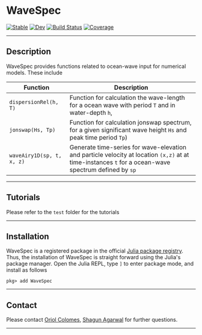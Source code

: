 # WaveSpec

[![Stable](https://img.shields.io/badge/docs-stable-blue.svg)](https://shagunTUD.github.io/WaveSpec.jl/)
[![Dev](https://img.shields.io/badge/docs-dev-blue.svg)](https://shagunTUD.github.io/WaveSpec.jl/)
[![Build Status](https://github.com/shagunTUD/WaveSpec.jl/actions/workflows/CI.yml/badge.svg?branch=main)](https://github.com/shagunTUD/WaveSpec.jl/actions/workflows/CI.yml?query=branch%3Amain)
[![Coverage](https://codecov.io/gh/shagunTUD/WaveSpec.jl/branch/main/graph/badge.svg)](https://codecov.io/gh/shagunTUD/WaveSpec.jl)

---

## Description

WaveSpec provides functions related to ocean-wave input for numerical models.
These include

| Function |  Description |
| ---- | ---- |
| `dispersionRel(h, T)` | Function for calculation the wave-length for a ocean wave with period `T` and in water-depth `h`,  |
| `jonswap(Hs, Tp)` | Function for calculation jonswap spectrum, for a given significant wave height `Hs` and peak time period `Tp`) |
| `waveAiry1D(sp, t, x, z)`  | Generate time-series for wave-elevation and particle velocity at location `(x,z)` at at time-instances `t` for a ocean-wave spectrum defined by `sp` |

---

## Tutorials

Please refer to the `test` folder for the tutorials

---

## Installation 
WaveSpec is a registered package in the official [Julia package registry](https://github.com/JuliaRegistries/General). Thus, the installation of WaveSpec is straight forward using the Julia's package manager. Open the Julia REPL, type `]` to enter package mode, and install as follows
```
pkg> add WaveSpec
```

---

## Contact

Please contact [Oriol Colomes](https://www.tudelft.nl/en/staff/j.o.colomesgene/?cHash=d85db1dfc98f5e255324852d31948ede), [Shagun Agarwal](https://shagun751.github.io/) for further questions.

---

